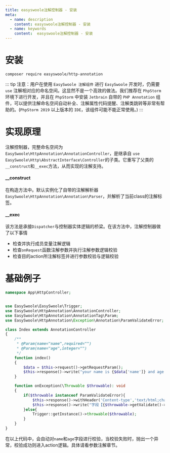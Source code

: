 ```yaml
---
title: easyswoole注解控制器 - 安装
meta:
  - name: description
    content: easyswoole注解控制器 - 安装
  - name: keywords
    content:  easyswoole注解控制器 - 安装
---
```

# 安装
```
composer require easyswoole/http-annotation
```

::: tip
  注意：用户在使用 `EasySwoole 注解组件` 进行 `EasySwoole` 开发时，仍需要 `use` 注解相对应的命名空间。这显然不是一个高效的做法。我们推荐在 `PhpStorm` 环境下进行开发，并且在 `PhpStorm` 中安装 `Jetbrain` 自带的 `PHP Annotation` 组件，可以提供注解命名空间自动补全、注解属性代码提醒、注解类跳转等非常有帮助的。(`PhpStorm 2019` 以上版本的 `IDE`，该组件可能不能正常使用。)
:::


# 实现原理
注解控制器，完整命名空间为```EasySwoole\HttpAnnotation\AnnotationController```，是继承自
```use EasySwoole\Http\AbstractInterface\Controller```的子类。它重写了父类的```__construct```和```__exec```方法，从而实现的注解支持。
#### __construct
在构造方法中。默认实例化了自带的注解解析器```EasySwoole\HttpAnnotation\Annotation\Parser```，并解析了当前class的注解标签。

#### __exec
该方法是承接```Dispatcher```与控制器实体逻辑的桥梁。在该方法中，注解控制器做了以下事情
- 检查并执行成员变量注解逻辑
- 检查```onRequest```函数注解参数并执行注解参数逻辑校验
- 检查目的action所注解标签并进行参数校验与逻辑校验

# 基础例子
```php
namespace App\HttpController;


use EasySwoole\EasySwoole\Trigger;
use EasySwoole\HttpAnnotation\AnnotationController;
use EasySwoole\HttpAnnotation\AnnotationTag\Param;
use EasySwoole\HttpAnnotation\Exception\Annotation\ParamValidateError;

class Index extends AnnotationController
{
    /**
     * @Param(name="name",required="")
     * @Param(name="age",integer="")
     */
    function index()
    {
        $data = $this->request()->getRequestParam();
        $this->response()->write("your name is {$data['name']} and age {$data['age']}");
    }

    function onException(\Throwable $throwable): void
    {
        if($throwable instanceof ParamValidateError){
            $this->response()->withHeader('Content-type','text/html;charset=utf-8');
            $this->response()->write("字段【{$throwable->getValidate()->getError()->getField()}】校验错误");
        }else{
            Trigger::getInstance()->throwable($throwable);
        }
    }
}
```

在以上代码中，会自动对```name```和```age```字段进行校验，当校验失败时，抛出一个异常，校验成功则进入action逻辑。具体请看参数注解章节。